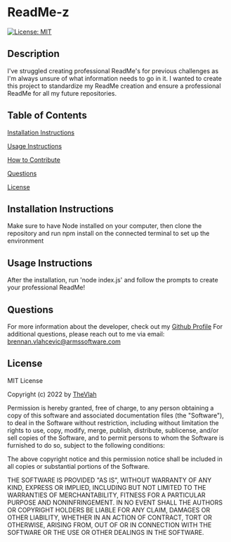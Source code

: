 # ReadMe-z
[![License: MIT](https://img.shields.io/badge/License-MIT-yellow.svg)](https://opensource.org/licenses/MIT)

## Description
I've struggled creating professional ReadMe's for previous challenges as I'm always unsure of what information needs to go in it. I wanted to create this project to standardize my ReadMe creation and ensure a professional ReadMe for all my future repositories.

## Table of Contents
[Installation Instructions](#installation-instructions)    

[Usage Instructions](#usage-instructions)
  
[How to Contribute](#how-to-contribute)
  
[Questions](#questions)  

[License](#License)
  
## Installation Instructions
Make sure to have Node installed on your computer, then clone the repository and run npm install on the connected terminal to set up the environment

## Usage Instructions
After the installation, run 'node index.js' and follow the prompts to create your professional ReadMe!

## Questions
For more information about the developer, check out my [Github Profile](https://github.com/TheVlah)
For additional questions, please reach out to me via email: [brennan.vlahcevic@armssoftware.com](brennan.vlahcevic@armssoftware.com)

## License
MIT License

Copyright (c) 2022 by [TheVlah](https://github.com/TheVlah)

Permission is hereby granted, free of charge, to any person obtaining a copy
of this software and associated documentation files (the "Software"), to deal
in the Software without restriction, including without limitation the rights
to use, copy, modify, merge, publish, distribute, sublicense, and/or sell
copies of the Software, and to permit persons to whom the Software is
furnished to do so, subject to the following conditions:

The above copyright notice and this permission notice shall be included in all
copies or substantial portions of the Software.

THE SOFTWARE IS PROVIDED "AS IS", WITHOUT WARRANTY OF ANY KIND, EXPRESS OR
IMPLIED, INCLUDING BUT NOT LIMITED TO THE WARRANTIES OF MERCHANTABILITY,
FITNESS FOR A PARTICULAR PURPOSE AND NONINFRINGEMENT. IN NO EVENT SHALL THE
AUTHORS OR COPYRIGHT HOLDERS BE LIABLE FOR ANY CLAIM, DAMAGES OR OTHER
LIABILITY, WHETHER IN AN ACTION OF CONTRACT, TORT OR OTHERWISE, ARISING FROM,
OUT OF OR IN CONNECTION WITH THE SOFTWARE OR THE USE OR OTHER DEALINGS IN THE
SOFTWARE.
    